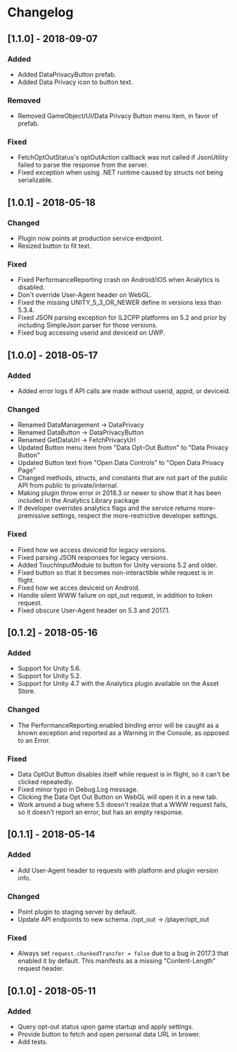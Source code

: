 # Changelog

## [1.1.0] - 2018-09-07

### Added
- Added DataPrivacyButton prefab.
- Added Data Privacy icon to button text.

### Removed
- Removed GameObject/UI/Data Privacy Button menu item, in favor of prefab.

### Fixed
- FetchOptOutStatus's optOutAction callback was not called if JsonUtility failed
  to parse the response from the server.
- Fixed exception when using .NET runtime caused by structs not being
  serializable.


## [1.0.1] - 2018-05-18

### Changed
- Plugin now points at production service endpoint.
- Resized button to fit text.

### Fixed
- Fixed PerformanceReporting crash on Android/iOS when Analytics is disabled.
- Don't override User-Agent header on WebGL.
- Fixed the missing UNITY_5_3_OR_NEWER define in versions less than 5.3.4.
- Fixed JSON parsing exception for IL2CPP platforms on 5.2 and prior by
  including SimpleJson parser for those versions.
- Fixed bug accessing userid and deviceid on UWP.


## [1.0.0] - 2018-05-17

### Added
- Added error logs if API calls are made without userid, appid, or deviceid.

### Changed
- Renamed DataManagement -> DataPrivacy
- Renamed DataButton -> DataPrivacyButton
- Renamed GetDataUrl -> FetchPrivacyUrl
- Updated Button menu item from "Data Opt-Out Button" to "Data Privacy Button"
- Updated Button text from "Open Data Controls" to "Open Data Privacy Page"
- Changed methods, structs, and constants that are not part of the public API
  from public to private/internal.
- Making plugin throw error in 2018.3 or newer to show that it has been included
  in the Analytics Library package
- If developer overrides analytics flags and the service returns more-premissive
  settings, respect the more-restrictive developer settings.

### Fixed
- Fixed how we access deviceid for legacy versions.
- Fixed parsing JSON responses for legacy versions.
- Added TouchInputModule to button for Unity versions 5.2 and older.
- Fixed button so that it becomes non-interactible while request is in flight.
- Fixed how we acces deviceid on Android.
- Handle silent WWW failure on opt_out request, in addition to token request.
- Fixed obscure User-Agent header on 5.3 and 2017.1.


## [0.1.2] - 2018-05-16

### Added
- Support for Unity 5.6.
- Support for Unity 5.2.
- Support for Unity 4.7 with the Analytics plugin available on the Asset Store.

### Changed
- The PerformanceReporting.enabled binding error will be caught as a known
  exception and reported as a Warning in the Console, as opposed to an Error.

### Fixed
- Data OptOut Button disables itself while request is in flight, so it can't be
  clicked repeatedly.
- Fixed minor typo in Debug.Log message.
- Clicking the Data Opt Out Button on WebGL will open it in a new tab.
- Work around a bug where 5.5 doesn't realize that a WWW request fails, so it
  doesn't report an error, but has an empty response.


## [0.1.1] - 2018-05-14

### Added
- Add User-Agent header to requests with platform and plugin version info.

### Changed
- Point plugin to staging server by default.
- Update API endpoints to new schema. /opt_out -> /player/opt_out

### Fixed
- Always set `request.chunkedTransfer = false` due to a bug in 2017.3 that
  enabled it by default. This manifests as a missing "Content-Length" request
  header.


## [0.1.0] - 2018-05-11

### Added
- Query opt-out status upon game startup and apply settings.
- Provide button to fetch and open personal data URL in brower.
- Add tests.
